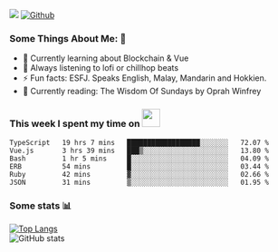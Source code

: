 ![](https://visitor-badge.laobi.icu/badge?page_id=seanho96.seanho96)
[![Github](https://img.shields.io/github/followers/seanho96?label=Follow&style=social)](https://github.com/seanho96)

### Some Things About Me: 👋
- 🌱 Currently learning about Blockchain & Vue
- :musical_note: Always listening to lofi or chillhop beats
- :zap: Fun facts: ESFJ. Speaks English, Malay, Mandarin and Hokkien.
- :book: Currently reading: The Wisdom Of Sundays by Oprah Winfrey

### This week I spent my time on <img src="https://media.giphy.com/media/SvQzkTQb3ZwKcj1QTO/giphy.gif" width="32">

<!--START_SECTION:waka-->

```text
TypeScript   19 hrs 7 mins   ██████████████████░░░░░░░   72.07 %
Vue.js       3 hrs 39 mins   ███▒░░░░░░░░░░░░░░░░░░░░░   13.80 %
Bash         1 hr 5 mins     █░░░░░░░░░░░░░░░░░░░░░░░░   04.09 %
ERB          54 mins         █░░░░░░░░░░░░░░░░░░░░░░░░   03.44 %
Ruby         42 mins         ▓░░░░░░░░░░░░░░░░░░░░░░░░   02.66 %
JSON         31 mins         ▒░░░░░░░░░░░░░░░░░░░░░░░░   01.95 %
```

<!--END_SECTION:waka-->

### Some stats 📊

[![Top Langs](https://github-readme-stats.vercel.app/api/top-langs/?username=seanho96&layout=compact&theme=graywhite)](https://github.com/anuraghazra/github-readme-stats)
<br/>
![GitHub stats](https://github-readme-stats.vercel.app/api?username=seanho96&show_icons=true&theme=graywhite)

